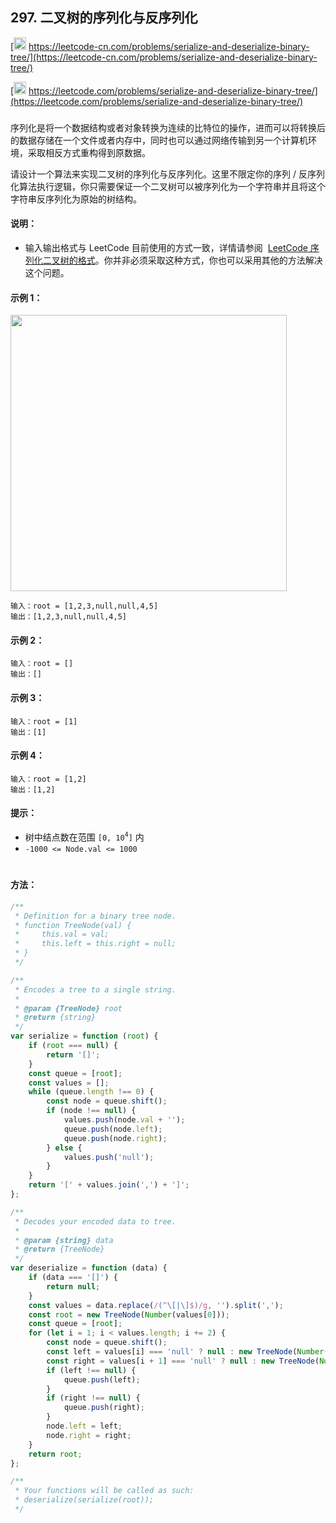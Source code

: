 ## 297. 二叉树的序列化与反序列化

[<img src="https://static.leetcode-cn.com/cn-mono-assets/production/assets/logo-dark-cn.c42314a8.svg" height="20" /> https://leetcode-cn.com/problems/serialize-and-deserialize-binary-tree/](https://leetcode-cn.com/problems/serialize-and-deserialize-binary-tree/)

[<img src="https://assets.leetcode.com/static_assets/public/webpack_bundles/images/logo-dark.e99485d9b.svg" height="20"/> https://leetcode.com/problems/serialize-and-deserialize-binary-tree/](https://leetcode.com/problems/serialize-and-deserialize-binary-tree/)

###

序列化是将一个数据结构或者对象转换为连续的比特位的操作，进而可以将转换后的数据存储在一个文件或者内存中，同时也可以通过网络传输到另一个计算机环境，采取相反方式重构得到原数据。

请设计一个算法来实现二叉树的序列化与反序列化。这里不限定你的序列 / 反序列化算法执行逻辑，你只需要保证一个二叉树可以被序列化为一个字符串并且将这个字符串反序列化为原始的树结构。

#### 说明：

-   输入输出格式与 LeetCode 目前使用的方式一致，详情请参阅  [LeetCode 序列化二叉树的格式](https://leetcode-cn.com/faq/#binary-tree)。你并非必须采取这种方式，你也可以采用其他的方法解决这个问题。

#### 示例 1：

<img src="https://assets.leetcode.com/uploads/2020/09/15/serdeser.jpg" width="442" />

```
输入：root = [1,2,3,null,null,4,5]
输出：[1,2,3,null,null,4,5]
```

#### 示例 2：

```
输入：root = []
输出：[]
```

#### 示例 3：

```
输入：root = [1]
输出：[1]
```

#### 示例 4：

```
输入：root = [1,2]
输出：[1,2]
```

#### 提示：

-   树中结点数在范围 `[0, 10`<sup>`4`</sup>`]` 内
-   `-1000 <= Node.val <= 1000`

#

#### 方法：

```js
/**
 * Definition for a binary tree node.
 * function TreeNode(val) {
 *     this.val = val;
 *     this.left = this.right = null;
 * }
 */

/**
 * Encodes a tree to a single string.
 *
 * @param {TreeNode} root
 * @return {string}
 */
var serialize = function (root) {
    if (root === null) {
        return '[]';
    }
    const queue = [root];
    const values = [];
    while (queue.length !== 0) {
        const node = queue.shift();
        if (node !== null) {
            values.push(node.val + '');
            queue.push(node.left);
            queue.push(node.right);
        } else {
            values.push('null');
        }
    }
    return '[' + values.join(',') + ']';
};

/**
 * Decodes your encoded data to tree.
 *
 * @param {string} data
 * @return {TreeNode}
 */
var deserialize = function (data) {
    if (data === '[]') {
        return null;
    }
    const values = data.replace(/(^\[|\]$)/g, '').split(',');
    const root = new TreeNode(Number(values[0]));
    const queue = [root];
    for (let i = 1; i < values.length; i += 2) {
        const node = queue.shift();
        const left = values[i] === 'null' ? null : new TreeNode(Number(values[i]));
        const right = values[i + 1] === 'null' ? null : new TreeNode(Number(values[i + 1]));
        if (left !== null) {
            queue.push(left);
        }
        if (right !== null) {
            queue.push(right);
        }
        node.left = left;
        node.right = right;
    }
    return root;
};

/**
 * Your functions will be called as such:
 * deserialize(serialize(root));
 */
```
